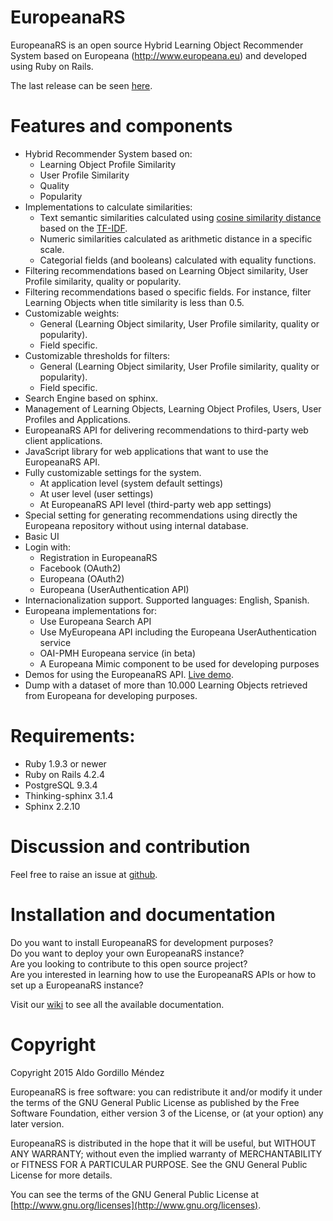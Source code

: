 # EuropeanaRS  
EuropeanaRS is an open source Hybrid Learning Object Recommender System based on Europeana (http://www.europeana.eu) and developed using Ruby on Rails.

The last release can be seen [here](https://github.com/agordillo/EuropeanaRS/releases).

# Features and components
  
* Hybrid Recommender System based on:
  * Learning Object Profile Similarity
  * User Profile Similarity
  * Quality
  * Popularity
* Implementations to calculate similarities:
  * Text semantic similarities calculated using [cosine similarity distance](https://en.wikipedia.org/wiki/Cosine_similarity) based on the [TF-IDF](https://en.wikipedia.org/wiki/Tf%E2%80%93idf).  
  * Numeric similarities calculated as arithmetic distance in a specific scale.  
  * Categorial fields (and booleans) calculated with equality functions.  
* Filtering recommendations based on Learning Object similarity, User Profile similarity, quality or popularity.
* Filtering recommendations based o specific fields. For instance, filter Learning Objects when title similarity is less than 0.5.
* Customizable weights: 
  * General (Learning Object similarity, User Profile similarity, quality or popularity).
  * Field specific.
* Customizable thresholds for filters:
  * General (Learning Object similarity, User Profile similarity, quality or popularity).
  * Field specific.
* Search Engine based on sphinx.
* Management of Learning Objects, Learning Object Profiles, Users, User Profiles and Applications.
* EuropeanaRS API for delivering recommendations to third-party web client applications.
* JavaScript library for web applications that want to use the EuropeanaRS API.
* Fully customizable settings for the system.
  * At application level (system default settings)
  * At user level (user settings)
  * At EuropeanaRS API level (third-party web app settings)
* Special setting for generating recommendations using directly the Europeana repository without using internal database.
* Basic UI
* Login with:
  * Registration in EuropeanaRS  
  * Facebook (OAuth2)
  * Europeana (OAuth2)
  * Europeana (UserAuthentication API)
* Internacionalization support. Supported languages: English, Spanish.
* Europeana implementations for:
  * Use Europeana Search API
  * Use MyEuropeana API including the Europeana UserAuthentication service
  * OAI-PMH Europeana service (in beta)
  * A Europeana Mimic component to be used for developing purposes
* Demos for using the EuropeanaRS API. [Live demo](http://europeanars.global.dit.upm.es/demo/index.html).
* Dump with a dataset of more than 10.000 Learning Objects retrieved from Europeana for developing purposes.


# Requirements:  

* Ruby 1.9.3 or newer
* Ruby on Rails 4.2.4
* PostgreSQL 9.3.4
* Thinking-sphinx 3.1.4
* Sphinx 2.2.10


# Discussion and contribution
  
Feel free to raise an issue at [github](http://github.com/agordillo/EuropeanaRS/issues).  


# Installation and documentation

Do you want to install EuropeanaRS for development purposes? <br/>
Do you want to deploy your own EuropeanaRS instance? <br/>
Are you looking to contribute to this open source project?  <br/>
Are you interested in learning how to use the EuropeanaRS APIs or how to set up a EuropeanaRS instance? <br/>

Visit our [wiki](http://github.com/agordillo/EuropeanaRS/wiki) to see all the available documentation.  



# Copyright

Copyright 2015 Aldo Gordillo Méndez

EuropeanaRS is free software: you can redistribute it and/or modify it under the terms of the GNU General Public License as published by the Free Software Foundation, either version 3 of the License, or (at your option) any later version.

EuropeanaRS is distributed in the hope that it will be useful, but WITHOUT ANY WARRANTY; without even the implied warranty of MERCHANTABILITY or FITNESS FOR A PARTICULAR PURPOSE.  See the GNU General Public License for more details.

You can see the terms of the GNU General Public License at [http://www.gnu.org/licenses](http://www.gnu.org/licenses).

